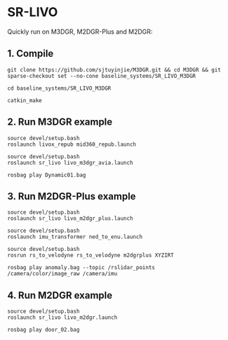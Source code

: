 # SR-LIVO
Quickly run on M3DGR, M2DGR-Plus and M2DGR:

## 1. Compile
```
git clone https://github.com/sjtuyinjie/M3DGR.git && cd M3DGR && git sparse-checkout set --no-cone baseline_systems/SR_LIVO_M3DGR

cd baseline_systems/SR_LIVO_M3DGR

catkin_make
```

## 2. Run M3DGR example
```
source devel/setup.bash
roslaunch livox_repub mid360_repub.launch

source devel/setup.bash
roslaunch sr_livo livo_m3dgr_avia.launch

rosbag play Dynamic01.bag
```

## 3. Run M2DGR-Plus example
```
source devel/setup.bash
roslaunch sr_livo livo_m2dgr_plus.launch

source devel/setup.bash
roslaunch imu_transformer ned_to_enu.launch

source devel/setup.bash
rosrun rs_to_velodyne rs_to_velodyne m2dgrplus XYZIRT

rosbag play anomaly.bag --topic /rslidar_points /camera/color/image_raw /camera/imu
```

## 4. Run M2DGR example
```
source devel/setup.bash
roslaunch sr_livo livo_m2dgr.launch

rosbag play door_02.bag
```
